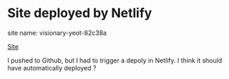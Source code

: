 # Site deployed by Netlify

site name:  visionary-yeot-82c38a

[Site](https://visionary-yeot-82c38a.netlify.app/)

I pushed to Github, but I had to trigger a depoly in Netlify.
I think it should have automatically deployed ?

